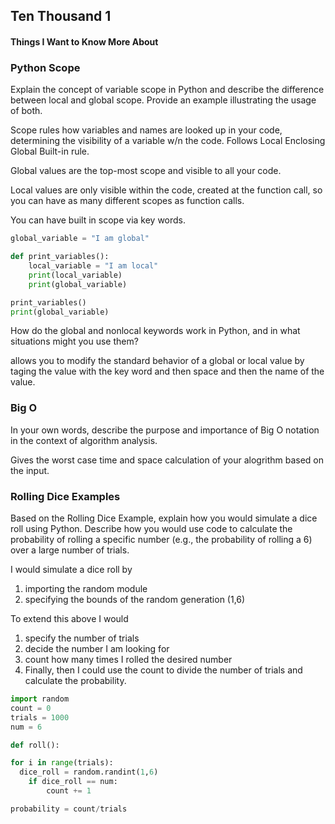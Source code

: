 ## Ten Thousand 1

#### Things I Want to Know More About



### Python Scope

Explain the concept of variable scope in Python and describe the difference between local and global scope. Provide an example illustrating the usage of both.

Scope rules how variables and names are looked up in your code, determining the visibility of a variable w/n the code. Follows Local Enclosing Global Built-in rule. 

Global values are the top-most scope and visible to all your code. 

Local values are only visible within the code, created at the function call, so you can have as many different scopes as function calls. 

You can have built in scope via key words.

```py
global_variable = "I am global"

def print_variables():
    local_variable = "I am local"
    print(local_variable)
    print(global_variable)

print_variables()
print(global_variable)
```

How do the global and nonlocal keywords work in Python, and in what situations might you use them?

allows you to modify the standard behavior of a global or local value by taging the value with the key word and then space and then the name of the value.



### Big O

In your own words, describe the purpose and importance of Big O notation in the context of algorithm analysis.

Gives the worst case time and space calculation of your alogrithm based on the input.

### Rolling Dice Examples

Based on the Rolling Dice Example, explain how you would simulate a dice roll using Python. Describe how you would use code to calculate the probability of rolling a specific number (e.g., the probability of rolling a 6) over a large number of trials.

I would simulate a dice roll by 
1. importing the random module
2. specifying the bounds of the random generation (1,6)

To extend this above I would
1. specify the number of trials
2. decide the number I am looking for
3. count how many times I rolled the desired number
4. Finally, then I could use the count to divide the number of trials and calculate the probability.

```python
import random
count = 0
trials = 1000
num = 6

def roll():

for i in range(trials):
  dice_roll = random.randint(1,6)
    if dice_roll == num:
        count += 1

probability = count/trials
```